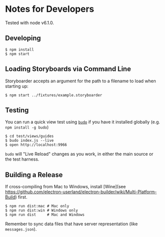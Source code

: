 # Notes for Developers

Tested with node v6.1.0.

## Developing

    $ npm install
    $ npm start

## Loading Storyboards via Command Line

Storyboarder accepts an argument for the path to a filename to load when starting up:

    $ npm start ../fixtures/example.storyboarder

## Testing

You can run a quick view test using [`budo`](https://github.com/mattdesl/budo) if you have it installed globally (e.g. `npm install -g budo`)

    $ cd test/views/guides
    $ budo index.js --live
    $ open http://localhost:9966

`budo` will "Live Reload" changes as you work, in either the main source or the test harness.

## Building a Release

If cross-compiling from Mac to Windows, install [Wine](see https://github.com/electron-userland/electron-builder/wiki/Multi-Platform-Build) first.

    $ npm run dist:mac # Mac only
    $ npm run dist:win # Windows only
    $ npm run dist     # Mac and Windows

Remember to sync data files that have server representation (like `messages.json`).
